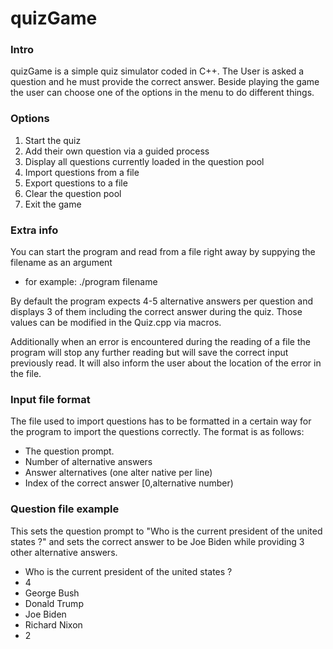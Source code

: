 # quizGame
### Intro
quizGame is a simple quiz simulator coded in C++. The User is asked a question and he must provide the correct answer. Beside playing the game the user can choose one of the options in the menu to do different things.

### Options
1. Start the quiz
2. Add their own question via a guided process
3. Display all questions currently loaded in the question pool
4. Import questions from a file
5. Export questions to a file
6. Clear the question pool
7. Exit the game

### Extra info
You can start the program and read from a file right away by suppying the filename as an argument
- for example: ./program filename

By default the program expects 4-5 alternative answers per question and displays 3 of them including the correct answer during the quiz. Those values can be modified in the Quiz.cpp via macros.

Additionally when an error is encountered during the reading of a file the program will stop any further reading but will save the correct input previously read. It will also inform the user about the location of the error in the file.

### Input file format
The file used to import questions has to be formatted in a certain way for the program to import the questions correctly. The format is as follows: 
* The question prompt.
* Number of alternative answers
* Answer alternatives (one alter native per line)
* Index of the correct answer \[0,alternative number\)

### Question file example
This sets the question prompt to "Who is the current president of the united states ?" and sets the correct answer to be Joe Biden while providing 3 other alternative answers.
* Who is the current president of the united states ?
* 4
* George Bush
* Donald Trump
* Joe Biden
* Richard Nixon
* 2
